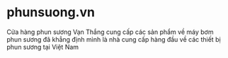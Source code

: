 # phunsuong.vn
Cửa hàng phun sương Vạn Thắng cung cấp các sản phẩm về máy bơm phun sương đã khẳng định mình là nhà cung cấp hàng đầu về các thiết bị phun sương tại Việt Nam
